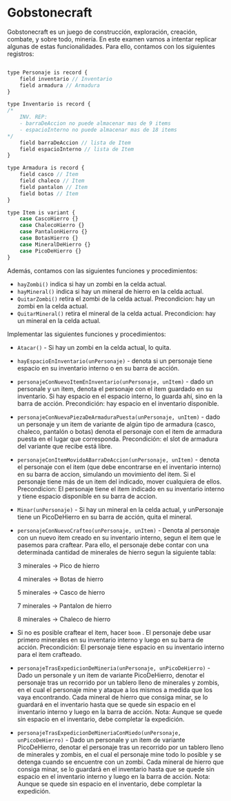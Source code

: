 # Gobstonecraft

Gobstonecraft es un juego de construcción, exploración, creación, combate, y sobre todo, minería. En este examen vamos a intentar replicar algunas de estas funcionalidades. Para ello, contamos con los siguientes registros:

```js

type Personaje is record {
	field inventario // Inventario
	field armadura // Armadura
}

type Inventario is record {
/* 
	INV. REP: 
	- barraDeAccion no puede almacenar mas de 9 items
	- espacioInterno no puede almacenar mas de 18 items
*/
	field barraDeAccion // lista de Item
	field espacioInterno // lista de Item
}

type Armadura is record {
	field casco // Item
	field chaleco // Item
	field pantalon // Item
	field botas // Item
}

type Item is variant {
	case CascoHierro {}
	case ChalecoHierro {}
	case PantalonHierro {}
	case BotasHierro {}
	case MineralDeHierro {}
	case PicoDeHierro {}
}
```

Además, contamos con las siguientes funciones y procedimientos: 

- `hayZombi()` indica si hay un zombi en la celda actual.
- `hayMineral()` indica si hay un mineral de hierro en la celda actual.
- `QuitarZombi()` retira el zombi de la celda actual. Precondicion: hay un zombi en la celda actual.
- `QuitarMineral()` retira el mineral de la celda actual. Precondicion: hay un mineral en la celda actual.

Implementar las siguientes funciones y procedimientos:

- `Atacar()` - Si hay un zombi en la celda actual, lo quita.
- `hayEspacioEnInventario(unPersonaje)` - denota si un personaje tiene espacio en su inventario interno o en su barra de acción.
- `personajeConNuevoItemEnInventario(unPersonaje, unItem)` - dado un personale y un item, denota el personaje con el item guardado en su inventario. Si hay espacio en el espacio interno, lo guarda ahí, sino en la barra de acción. Precondición: hay espacio en el inventario disponible.
- `personajeConNuevaPiezaDeArmaduraPuesta(unPersonaje, unItem)` - dado un personaje y un item de variante de algún tipo de armadura (casco, chaleco, pantalón o botas) denota el personaje con el item de armadura puesta en el lugar que corresponda. Precondición: el slot de armadura del variante que recibe está libre.
- `personajeConItemMovidoABarraDeAccion(unPersonaje, unItem)` - denota el personaje con el item (que debe encontrarse en el inventario interno) en su barra de accion, simulando un movimiento del item. Si el personaje tiene más de un item del indicado, mover cualquiera de ellos. Precondicion: El personaje tiene el item indicado en su inventario interno y tiene espacio disponible en su barra de accion.
- `Minar(unPersonaje)` - Si hay un mineral en la celda actual, y unPersonaje tiene un PicoDeHierro en su barra de acción, quita el mineral.
- `personajeConNuevoCrafteo(unPersonaje, unItem)` - Denota al personaje con un nuevo item creado en su inventario interno, segun el item que le pasemos para craftear. Para ello, el personaje debe contar con una determinada cantidad de minerales de hierro segun la siguiente tabla:

    3 minerales → Pico de hierro

    4 minerales → Botas de hierro

    5 minerales → Casco de hierro

    7 minerales → Pantalon de hierro

    8 minerales → Chaleco de hierro

- Si no es posible craftear el item, hacer `boom` . El personaje debe usar primero minerales en su inventario interno y luego en su barra de acción. Precondición: El personaje tiene espacio en su inventario interno para el item crafteado.
- `personajeTrasExpedicionDeMineria(unPersonaje, unPicoDeHierro)` - Dado un personale y un item de variante PicoDeHierro, denotar el personaje tras un recorrido por un tablero lleno de minerales y zombis, en el cual el personaje mine y ataque a los mismos a medida que los vaya encontrando. Cada mineral de hierro que consiga minar, se lo guardará en el inventario hasta que se quede sin espacio en el inventario interno y luego en la barra de acción. Nota: Aunque se quede sin espacio en el inventario, debe completar la expedición.
- `personajeTrasExpedicionDeMineriaConMiedo(unPersonaje, unPicoDeHierro)` - Dado un personale y un item de variante PicoDeHierro, denotar el personaje tras un recorrido por un tablero lleno de minerales y zombis, en el cual el personaje mine todo lo posible y se detenga cuando se encuentre con un zombi. Cada mineral de hierro que consiga minar, se lo guardará en el inventario hasta que se quede sin espacio en el inventario interno y luego en la barra de acción. Nota: Aunque se quede sin espacio en el inventario, debe completar la expedición.
